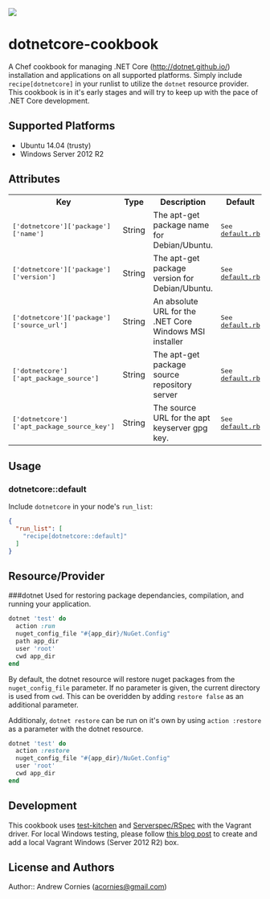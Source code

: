 <a href="https://codeclimate.com/github/acornies/dotnetcore-cookbook"><img src="https://codeclimate.com/github/acornies/dotnetcore-cookbook/badges/gpa.svg" /></a>
# dotnetcore-cookbook

A Chef cookbook for managing .NET Core (http://dotnet.github.io/) installation and applications on all supported platforms. Simply include `recipe[dotnetcore]` in your runlist to utilize the `dotnet` resource provider. This cookbook is in it's early stages and will try to keep up with the pace of .NET Core development.

## Supported Platforms

- Ubuntu 14.04 (trusty)
- Windows Server 2012 R2

## Attributes

<table>
  <tr>
    <th>Key</th>
    <th>Type</th>
    <th>Description</th>
    <th>Default</th>
  </tr>
  <tr>
    <td><tt>['dotnetcore']['package']['name']</tt></td>
    <td>String</td>
    <td>The apt-get package name for Debian/Ubuntu.</td>
    <td><tt>See <a href="attributes/default.rb" target="_blank">default.rb</a></tt></td>
  </tr>
  <tr>
    <td><tt>['dotnetcore']['package']['version']</tt></td>
    <td>String</td>
    <td>The apt-get package version for Debian/Ubuntu.</td>
    <td><tt>See <a href="attributes/default.rb" target="_blank">default.rb</a></tt></td>
  </tr>
  <tr>
    <td><tt>['dotnetcore']['package']['source_url']</tt></td>
    <td>String</td>
    <td>An absolute URL for the .NET Core Windows MSI installer</td>
    <td><tt>See <a href="attributes/default.rb" target="_blank">default.rb</a></tt></td>
  </tr>
  <tr>
    <td><tt>['dotnetcore']['apt_package_source']</tt></td>
    <td>String</td>
    <td>The apt-get package source repository server</td>
    <td><tt>See <a href="attributes/default.rb" target="_blank">default.rb</a></tt></td>
  </tr>
  <tr>
    <td><tt>['dotnetcore']['apt_package_source_key']</tt></td>
    <td>String</td>
    <td>The source URL for the apt keyserver gpg key.</td>
    <td><tt>See <a href="attributes/default.rb" target="_blank">default.rb</a></tt></td>
  </tr>
</table>

## Usage

### dotnetcore::default

Include `dotnetcore` in your node's `run_list`:

```json
{
  "run_list": [
    "recipe[dotnetcore::default]"
  ]
}
```

## Resource/Provider

###dotnet
Used for restoring package dependancies, compilation, and running your application.
```ruby
dotnet 'test' do
  action :run
  nuget_config_file "#{app_dir}/NuGet.Config"
  path app_dir
  user 'root'
  cwd app_dir
end
```
By default, the dotnet resource will restore nuget packages from the `nuget_config_file` parameter. If no parameter is given, the current directory is used from `cwd`. This can be overidden by adding `restore false` as an additional parameter.

Additionaly, `dotnet restore` can be run on it's own by using `action :restore` as a parameter with the dotnet resource.
```ruby
dotnet 'test' do
  action :restore
  nuget_config_file "#{app_dir}/NuGet.Config"
  user 'root'
  cwd app_dir
end
```

## Development

This cookbook uses <a href="https://github.com/opscode/test-kitchen" target="_blank">test-kitchen</a> and <a href="http://serverspec.org/" target="_blank">Serverspec/RSpec</a> with the Vagrant driver. For local Windows testing, please follow <a href="http://kitchen.ci/blog/test-kitchen-windows-test-flight-with-vagrant/" target="_blank">this blog post</a> to create and add a local Vagrant Windows (Server 2012 R2) box.

## License and Authors

Author:: Andrew Cornies (acornies@gmail.com)
